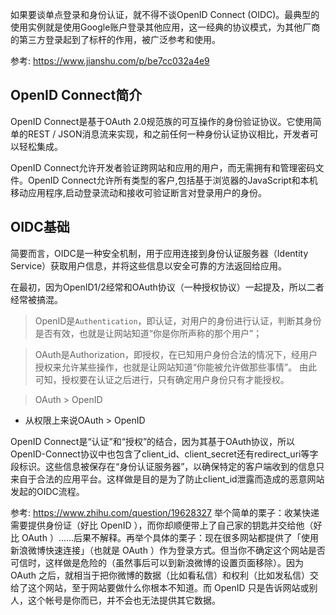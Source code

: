 如果要谈单点登录和身份认证，就不得不谈OpenID Connect (OIDC)。最典型的使用实例就是使用Google账户登录其他应用，这一经典的协议模式，为其他厂商的第三方登录起到了标杆的作用，被广泛参考和使用。

参考: https://www.jianshu.com/p/be7cc032a4e9
## OpenID Connect简介
OpenID Connect是基于OAuth 2.0规范族的可互操作的身份验证协议。它使用简单的REST / JSON消息流来实现，和之前任何一种身份认证协议相比，开发者可以轻松集成。

OpenID Connect允许开发者验证跨网站和应用的用户，而无需拥有和管理密码文件。OpenID Connect允许所有类型的客户,包括基于浏览器的JavaScript和本机移动应用程序,启动登录流动和接收可验证断言对登录用户的身份。

## OIDC基础
简要而言，OIDC是一种安全机制，用于应用连接到身份认证服务器（Identity Service）获取用户信息，并将这些信息以安全可靠的方法返回给应用。

在最初，因为OpenID1/2经常和OAuth协议（一种授权协议）一起提及，所以二者经常被搞混。

> OpenID是`Authentication`，即认证，对用户的身份进行认证，判断其身份是否有效，也就是让网站知道“你是你所声称的那个用户”；

> OAuth是Authorization，即授权，在已知用户身份合法的情况下，经用户授权来允许某些操作，也就是让网站知道“你能被允许做那些事情”。
由此可知，授权要在认证之后进行，只有确定用户身份只有才能授权。

> OAuth > OpenID

* 从权限上来说OAuth > OpenID



OpenID Connect是“认证”和“授权”的结合，因为其基于OAuth协议，所以OpenID-Connect协议中也包含了client_id、client_secret还有redirect_uri等字段标识。这些信息被保存在“身份认证服务器”，以确保特定的客户端收到的信息只来自于合法的应用平台。这样做是目的是为了防止client_id泄露而造成的恶意网站发起的OIDC流程。

参考: https://www.zhihu.com/question/19628327
举个简单的栗子：收某快递需要提供身份证（好比 OpenID ），而你却顺便带上了自己家的钥匙并交给他（好比 OAuth ）……后果不解释。再举个具体的栗子：现在很多网站都提供了「使用新浪微博快速连接」（也就是 OAuth ）作为登录方式。但当你不确定这个网站是否可信时，这样做是危险的（虽然事后可以到新浪微博的设置页面移除）。因为 OAuth 之后，就相当于把你微博的数据（比如看私信）和权利（比如发私信）交给了这个网站，至于网站要做什么你根本不知道。而 OpenID 只是告诉网站或别人，这个帐号是你而已，并不会也无法提供其它数据。


